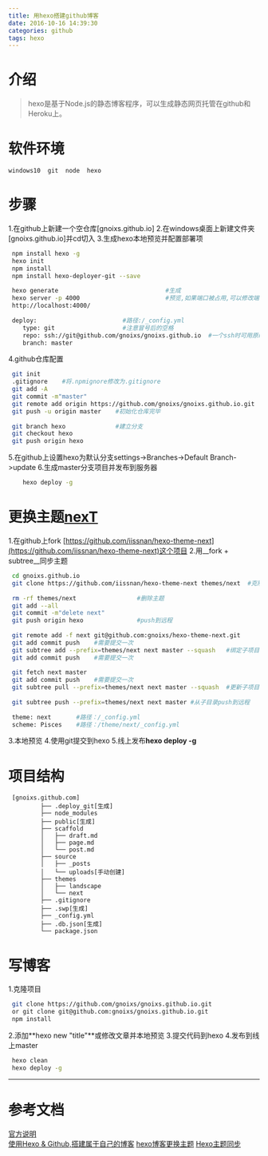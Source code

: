 ```yaml
---
title: 用hexo搭建github博客
date: 2016-10-16 14:39:30
categories: github
tags: hexo
---
```


# 介绍
>hexo是基于Node.js的静态博客程序，可以生成静态网页托管在github和Heroku上。

<!--more-->
# 软件环境
    windows10  git  node  hexo
    
# 步骤
1.在github上新建一个空仓库[gnoixs.github.io]
2.在windows桌面上新建文件夹[gnoixs.github.io]并cd切入
3.生成hexo本地预览并配置部署项 
```bash
 npm install hexo -g
 hexo init
 npm install
 npm install hexo-deployer-git --save
 
 hexo generate                              #生成
 hexo server -p 4000                        #预览,如果端口被占用,可以修改端口
 http://localhost:4000/
 
 deploy:                        #路径:/_config.yml                   
    type: git                   #注意冒号后的空格
    repo: ssh://git@github.com/gnoixs/gnoixs.github.io  #一个ssh时可用原repo地址
    branch: master
```
4.github仓库配置
```bash
 git init
 .gitignore    #将.npmignore修改为.gitignore
 git add -A
 git commit -m"master"
 git remote add origin https://github.com/gnoixs/gnoixs.github.io.git
 git push -u origin master    #初始化仓库完毕
 
 git branch hexo              #建立分支
 git checkout hexo
 git push origin hexo
```
5.在github上设置hexo为默认分支settings->Branches->Default Branch->update
6.生成master分支项目并发布到服务器
```bash	
	hexo deploy -g
```
	
# 更换主题[nexT](http://theme-next.iissnan.com/)
1.在github上fork [https://github.com/iissnan/hexo-theme-next](https://github.com/iissnan/hexo-theme-next)这个项目
2.用__fork + subtree__同步主题
    
```bash
 cd gnoixs.github.io
 git clone https://github.com/iissnan/hexo-theme-next themes/next  #克隆主题
 
 rm -rf themes/next                 #删除主题
 git add --all
 git commit -m"delete next"
 git push origin hexo               #push到远程
 
 git remote add -f next git@github.com:gnoixs/hexo-theme-next.git
 git add commit push    #需要提交一次
 git subtree add --prefix=themes/next next master --squash   #绑定子项目
 git add commit push    #需要提交一次
 
 git fetch next master
 git add commit push    #需要提交一次
 git subtree pull --prefix=themes/next next master --squash  #更新子项目
 
 git subtree push --prefix=themes/next next master #从子目录push到远程
 
 theme: next       #路径：/_config.yml
 scheme: Pisces	   #路径：/theme/next/_config.yml
```
3.本地预览
4.使用git提交到hexo
5.线上发布**hexo deploy -g**

# 项目结构
	 [gnoixs.github.com]
             ├── .deploy_git[生成]
             ├── node_modules
             ├── public[生成]
             ├── scaffold
             │   ├── draft.md
             │   ├── page.md
             │   └── post.md
             ├── source 
             │   ├── _posts
             │   └── uploads[手动创建]
             ├── themes
             │   ├── landscape
             │   └── next
             ├── .gitignore
             ├── .swp[生成]  		
             ├── _config.yml
             ├── .db.json[生成] 
             └── package.json
				
# 写博客
1.克隆项目
```bash
 git clone https://github.com/gnoixs/gnoixs.github.io.git
 or git clone git@github.com:gnoixs/gnoixs.github.io.git
 npm install
```
2.添加**hexo new "title"**或修改文章并本地预览
3.提交代码到hexo
4.发布到线上master
```bash
 hexo clean
 hexo deploy -g
```

--------------------------------------------------------------------------------------------------------

# 参考文档
[官方说明](http://theme-next.iissnan.com/getting-started.html)	
[使用Hexo & Github,搭建属于自己的博客](https://segmentfault.com/a/1190000006749038)
[hexo博客更换主题](http://www.tuicool.com/articles/zeIZJzv)
[Hexo主题同步](http://w4lle.github.io/2016/06/06/Hexo-themes/)

		
		
		

